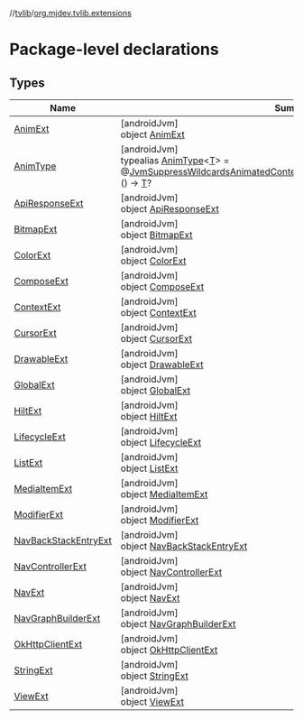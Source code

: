 //[tvlib](../../index.md)/[org.mjdev.tvlib.extensions](index.md)

# Package-level declarations

## Types

| Name | Summary |
|---|---|
| [AnimExt](-anim-ext/index.md) | [androidJvm]<br>object [AnimExt](-anim-ext/index.md) |
| [AnimType](index.md#1759378358%2FClasslikes%2F-1596939238) | [androidJvm]<br>typealias [AnimType](index.md#1759378358%2FClasslikes%2F-1596939238)&lt;[T](index.md#1759378358%2FClasslikes%2F-1596939238)&gt; = @[JvmSuppressWildcards](https://kotlinlang.org/api/latest/jvm/stdlib/kotlin.jvm/-jvm-suppress-wildcards/index.html)[AnimatedContentTransitionScope](https://developer.android.com/reference/kotlin/androidx/compose/animation/AnimatedContentTransitionScope.html)&lt;[NavBackStackEntry](https://developer.android.com/reference/kotlin/androidx/navigation/NavBackStackEntry.html)&gt;.() -&gt; [T](index.md#1759378358%2FClasslikes%2F-1596939238)? |
| [ApiResponseExt](-api-response-ext/index.md) | [androidJvm]<br>object [ApiResponseExt](-api-response-ext/index.md) |
| [BitmapExt](-bitmap-ext/index.md) | [androidJvm]<br>object [BitmapExt](-bitmap-ext/index.md) |
| [ColorExt](-color-ext/index.md) | [androidJvm]<br>object [ColorExt](-color-ext/index.md) |
| [ComposeExt](-compose-ext/index.md) | [androidJvm]<br>object [ComposeExt](-compose-ext/index.md) |
| [ContextExt](-context-ext/index.md) | [androidJvm]<br>object [ContextExt](-context-ext/index.md) |
| [CursorExt](-cursor-ext/index.md) | [androidJvm]<br>object [CursorExt](-cursor-ext/index.md) |
| [DrawableExt](-drawable-ext/index.md) | [androidJvm]<br>object [DrawableExt](-drawable-ext/index.md) |
| [GlobalExt](-global-ext/index.md) | [androidJvm]<br>object [GlobalExt](-global-ext/index.md) |
| [HiltExt](-hilt-ext/index.md) | [androidJvm]<br>object [HiltExt](-hilt-ext/index.md) |
| [LifecycleExt](-lifecycle-ext/index.md) | [androidJvm]<br>object [LifecycleExt](-lifecycle-ext/index.md) |
| [ListExt](-list-ext/index.md) | [androidJvm]<br>object [ListExt](-list-ext/index.md) |
| [MediaItemExt](-media-item-ext/index.md) | [androidJvm]<br>object [MediaItemExt](-media-item-ext/index.md) |
| [ModifierExt](-modifier-ext/index.md) | [androidJvm]<br>object [ModifierExt](-modifier-ext/index.md) |
| [NavBackStackEntryExt](-nav-back-stack-entry-ext/index.md) | [androidJvm]<br>object [NavBackStackEntryExt](-nav-back-stack-entry-ext/index.md) |
| [NavControllerExt](-nav-controller-ext/index.md) | [androidJvm]<br>object [NavControllerExt](-nav-controller-ext/index.md) |
| [NavExt](-nav-ext/index.md) | [androidJvm]<br>object [NavExt](-nav-ext/index.md) |
| [NavGraphBuilderExt](-nav-graph-builder-ext/index.md) | [androidJvm]<br>object [NavGraphBuilderExt](-nav-graph-builder-ext/index.md) |
| [OkHttpClientExt](-ok-http-client-ext/index.md) | [androidJvm]<br>object [OkHttpClientExt](-ok-http-client-ext/index.md) |
| [StringExt](-string-ext/index.md) | [androidJvm]<br>object [StringExt](-string-ext/index.md) |
| [ViewExt](-view-ext/index.md) | [androidJvm]<br>object [ViewExt](-view-ext/index.md) |
